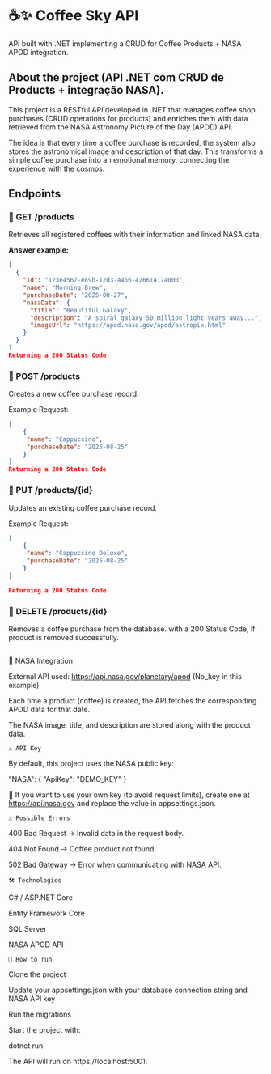 ﻿# ☕✨ Coffee Sky API

API built with .NET implementing a CRUD for Coffee Products + NASA APOD integration.

## About the project (API .NET com CRUD de Products + integração NASA).
This project is a RESTful API developed in .NET that manages coffee shop purchases (CRUD operations for products) and enriches
them with data retrieved from the NASA Astronomy Picture of the Day (APOD) API.

The idea is that every time a coffee purchase is recorded, the system also stores the astronomical image and description of that day. 
This transforms a simple coffee purchase into an emotional memory, connecting the experience with the cosmos.

## Endpoints

### 📌 GET /products
Retrieves all registered coffees with their information and linked NASA data.

**Answer example:**
```json
[
  {
    "id": "123e4567-e89b-12d3-a456-426614174000",
    "name": "Morning Brew",
    "purchaseDate": "2025-08-27",
    "nasaData": {
      "title": "Beautiful Galaxy",
      "description": "A spiral galaxy 50 million light years away...",
      "imageUrl": "https://apod.nasa.gov/apod/astropix.html"
    }
  }
]
Returning a 200 Status Code

```
### 🔹 POST /products
Creates a new coffee purchase record.

Example Request:
```json
[
    {
     "name": "Cappuccino",
     "purchaseDate": "2025-08-25"
    }
]
Returning a 200 Status Code

```
### 🔹 PUT /products/{id}

Updates an existing coffee purchase record.

Example Request:
```json
[
    {
     "name": "Cappuccino Deluxe",
     "purchaseDate": "2025-08-25"
    }
]

Returning a 200 Status Code
```

### 🔹 DELETE /products/{id}

Removes a coffee purchase from the database.
    with a 200 Status Code, if product is removed successfully.
##

🌌 NASA Integration 

External API used: https://api.nasa.gov/planetary/apod (No_key in this example)

Each time a product (coffee) is created, the API fetches the corresponding APOD data for that date.

The NASA image, title, and description are stored along with the product data.

    ⚠️ API Key

By default, this project uses the NASA public key:

"NASA": {
  "ApiKey": "DEMO_KEY"
}

🔑 If you want to use your own key (to avoid request limits), create one at https://api.nasa.gov
 and replace the value in appsettings.json.
    
    ⚠️ Possible Errors

400 Bad Request → Invalid data in the request body.

404 Not Found → Coffee product not found.

502 Bad Gateway → Error when communicating with NASA API.

    🛠️ Technologies

C# / ASP.NET Core

Entity Framework Core

SQL Server 

NASA APOD API

    🚀 How to run

Clone the project

Update your appsettings.json with your database connection string and NASA API key

Run the migrations

Start the project with:

dotnet run


The API will run on https://localhost:5001.